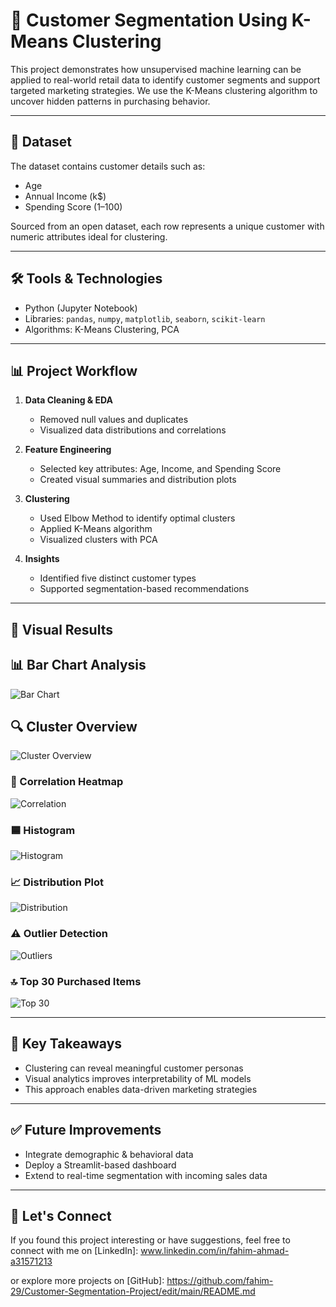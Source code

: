 # 🧠 Customer Segmentation Using K-Means Clustering

This project demonstrates how unsupervised machine learning can be applied to real-world retail data to identify customer segments and support targeted marketing strategies. We use the K-Means clustering algorithm to uncover hidden patterns in purchasing behavior.

---

## 📁 Dataset

The dataset contains customer details such as:
- Age
- Annual Income (k$)
- Spending Score (1–100)

Sourced from an open dataset, each row represents a unique customer with numeric attributes ideal for clustering.

---

## 🛠️ Tools & Technologies

- Python (Jupyter Notebook)
- Libraries: `pandas`, `numpy`, `matplotlib`, `seaborn`, `scikit-learn`
- Algorithms: K-Means Clustering, PCA

---

## 📊 Project Workflow

1. **Data Cleaning & EDA**
   - Removed null values and duplicates
   - Visualized data distributions and correlations

2. **Feature Engineering**
   - Selected key attributes: Age, Income, and Spending Score
   - Created visual summaries and distribution plots

3. **Clustering**
   - Used Elbow Method to identify optimal clusters
   - Applied K-Means algorithm
   - Visualized clusters with PCA

4. **Insights**
   - Identified five distinct customer types
   - Supported segmentation-based recommendations

---

## 📸 Visual Results

## 📊 Bar Chart Analysis

![Bar Chart](visuals/visuals/Bar.png)


## 🔍 Cluster Overview

![Cluster Overview](visuals/visuals/Clusters%20(1).png)



### 🧬 Correlation Heatmap
![Correlation](visuals/visuals/Correlation.png)

### 🟦 Histogram
![Histogram](visuals/visuals/Histo.png)

### 📈 Distribution Plot
![Distribution](visuals/visuals/Dis.png)

### ⚠️ Outlier Detection
![Outliers](visuals/visuals/Outliers.png)

### 🔝 Top 30 Purchased Items
![Top 30](visuals/visuals/Top_30.png)

---

## 🧾 Key Takeaways

- Clustering can reveal meaningful customer personas
- Visual analytics improves interpretability of ML models
- This approach enables data-driven marketing strategies

---

## ✅ Future Improvements

- Integrate demographic & behavioral data
- Deploy a Streamlit-based dashboard
- Extend to real-time segmentation with incoming sales data

---

## 🤝 Let's Connect

If you found this project interesting or have suggestions, feel free to connect with me on [LinkedIn]:  www.linkedin.com/in/fahim-ahmad-a31571213

 or explore more projects on [GitHub]:  https://github.com/fahim-29/Customer-Segmentation-Project/edit/main/README.md


























































































